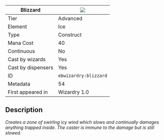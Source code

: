 | Blizzard |![](https://github.com/Electroblob77/Wizardry/blob/1.12.2/src/main/resources/assets/ebwizardry/textures/spells/blizzard.png)|
|---|---|
| Tier | Advanced |
| Element | Ice |
| Type | Construct |
| Mana Cost | 40 |
| Continuous | No |
| Cast by wizards | Yes |
| Cast by dispensers | Yes |
| ID | `ebwizardry:blizzard` |
| Metadata | 54 |
| First appeared in | Wizardry 1.0 |
## Description
_Creates a zone of swirling icy wind which slows and continually damages anything trapped inside. The caster is immune to the damage but is still slowed._